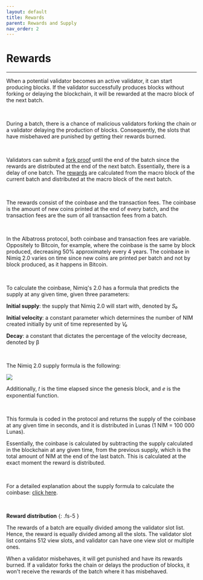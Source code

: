 ```yaml
---
layout: default
title: Rewards
parent: Rewards and Supply
nav_order: 2
---
```


# Rewards

---

When a potential validator becomes an active validator, it can start producing blocks. If the validator successfully produces blocks without forking or delaying the blockchain, it will be rewarded at the macro block of the next batch.

<br/>

During a batch, there is a chance of malicious validators forking the chain or a validator delaying the production of blocks. Consequently, the slots that have misbehaved are punished by getting their rewards burned.

<br/>

Validators can submit a [fork proof](/docs/blockchain/fork-proofs) until the end of the batch since the rewards are distributed at the end of the next batch. Essentially, there is a delay of one batch. The [rewards](/docs/rewards-and-supply/rewards) are calculated from the macro block of the current batch and distributed at the macro block of the next batch. 

<br/>

The rewards consist of the coinbase and the transaction fees. The coinbase is the amount of new coins printed at the end of every batch, and the transaction fees are the sum of all transaction fees from a batch.

<br/>

In the Albatross protocol, both coinbase and transaction fees are variable. Oppositely to Bitcoin, for example, where the coinbase is the same by block produced, decreasing 50% approximately every 4 years. The coinbase in Nimiq 2.0 varies on time since new coins are printed per batch and not by block produced, as it happens in Bitcoin. 

<br/>

To calculate the coinbase, Nimiq's 2.0 has a formula that predicts the supply at any given time, given three parameters:

**Initial supply**: the supply that Nimiq 2.0 will start with, denoted by *S₀*

**Initial velocity**: a constant parameter which determines the number of NIM created initially by unit of time represented by *V₀*

**Decay**: a constant that dictates the percentage of the velocity decrease, denoted by β

<br/>

The Nimiq 2.0 supply formula is the following:

<img src="https://render.githubusercontent.com/render/math?math=S(t)=S_0+\frac{V_0}{\beta}(1-e^{-\beta t})">

<br/>

Additionally, 𝑡 is the time elapsed since the genesis block, and *e* is the exponential function.

<br/>

This formula is coded in the protocol and returns the supply of the coinbase at any given time in seconds, and it is distributed in Lunas (1 NIM = 100 000 Lunas).

Essentially, the coinbase is calculated by subtracting the supply calculated in the blockchain at any given time, from the previous supply, which is the total amount of NIM at the end of the last batch. This is calculated at the exact moment the reward is distributed.

<br/>

For a detailed explanation about the supply formula to calculate the coinbase: [click here](/docs/rewards-and-supply/supply-formula).

<br/>

**Reward distribution**
{: .fs-5 }

The rewards of a batch are equally divided among the validator slot list. Hence, the reward is equally divided among all the slots. The validator slot list contains 512 view slots, and validator can have one view slot or multiple ones.

When a validator misbehaves, it will get punished and have its rewards burned. If a validator forks the chain or delays the production of blocks, it won't receive the rewards of the batch where it has misbehaved.